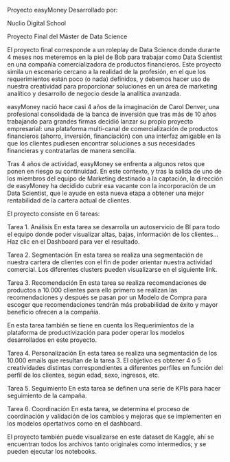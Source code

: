 Proyecto easyMoney
Desarrollado por: 

Nuclio Digital School

Proyecto Final del Máster de Data Science

El proyecto final corresponde a un roleplay de Data Science donde durante 4 meses nos meteremos en la piel de Bob para trabajar como Data Scientist en una compañía comercializadora de productos financieros. Este proyecto simila un escenario cercano a la realidad de la profesión, en el que los requerimientos están poco (o nada) definidos, y debemos hacer uso de nuestra creatividad para proporcionar soluciones en un área de marketing analítico y desarrollo de negocio desde la analítica avanzada.

easyMoney nació hace casi 4 años de la imaginación de Carol Denver, una profesional consolidada de la banca de inversión que tras más de 10 años trabajando para grandes firmas decidió lanzar su propio proyecto empresarial: una plataforma multi-canal de comercialización de productos financieros (ahorro, inversión, financiación) con una interfaz amigable en la que los clientes pudiesen encontrar soluciones a sus necesidades financieras y contratarlas de manera sencilla.

Tras 4 años de actividad, easyMoney se enfrenta a algunos retos que ponen en riesgo su continuidad. En este contexto, y tras la salida de uno de los miembros del equipo de Marketing destinado a la captación, la dirección de easyMoney ha decidido cubrir esa vacante con la incorporación de un Data Scientist, que le ayude en esta nueva etapa a obtener una mejor rentabilidad de la cartera actual de clientes.

El proyecto consiste en 6 tareas:

Tarea 1. Análisis En esta tarea se desarrolla un autoservicio de BI para todo el equipo donde poder visualizar altas, bajas, información de los clientes... Haz clic en el Dashboard para ver el resultado.

Tarea 2. Segmentación En esta tarea se realiza una segmentación de nuestra cartera de clientes con el fin de poder orientar nuestra actividad comercial. Los diferentes clusters pueden visualizarse en el siguiente link.

Tarea 3. Recomendación En esta tarea se realiza recomendaciones de productos a 10.000 clientes para ello primero se realizan las recomendaciones y después se pasan por un Modelo de Compra para escoger que recomendaciones tendrán más probabilidad de éxito y mayor beneficio ofrecen a la compañía.

En esta tarea también se tiene en cuenta los Requerimientos de la plataforma de productivización para poder operar los modelos desarrollados en este proyecto.

Tarea 4. Personalización En esta tarea se realiza una segmentación de los 10.000 emails que resultan de la tarea 3. El objetivo es obtener 4 o 5 creatividades distintas correspondientes a diferentes perfiles en función del perfil de los clientes, según edad, sexo, ingresos, etc.

Tarea 5. Seguimiento En esta tarea se definen una serie de KPIs para hacer seguimiento de la campaña.

Tarea 6. Coordinación En esta tarea, se determina el proceso de coordinación y validación de los cambios y mejoras que se implementen en los modelos opertativos como en el dashboard.

El proyecto también puede visualizarse en este dataset de Kaggle, ahí se encuentran todos los archivos tanto originales como intermedios; y se pueden ejecutar los notebooks.
